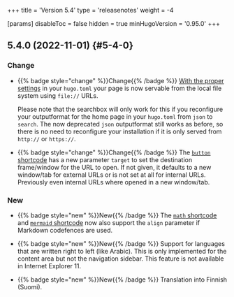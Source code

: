 +++
title = 'Version 5.4'
type = 'releasenotes'
weight = -4

[params]
  disableToc = false
  hidden = true
  minHugoVersion = '0.95.0'
+++

## 5.4.0 (2022-11-01) {#5-4-0}

### Change

- {{% badge style="change" %}}Change{{% /badge %}} [With the proper settings](configuration/sitemanagement/deployment) in your `hugo.toml` your page is now servable from the local file system using `file://` URLs.

  Please note that the searchbox will only work for this if you reconfigure your outputformat for the home page in your `hugo.toml` from `json` to `search`. The now deprecated `json` outputformat still works as before, so there is no need to reconfigure your installation if it is only served from `http://` or `https://`.

- {{% badge style="change" %}}Change{{% /badge %}} The [`button` shortcode](shortcodes/button) has a new parameter `target` to set the destination frame/window for the URL to open. If not given, it defaults to a new window/tab for external URLs or is not set at all for internal URLs. Previously even internal URLs where opened in a new window/tab.

### New

- {{% badge style="new" %}}New{{% /badge %}} The [`math` shortcode](shortcodes/math) and [`mermaid` shortcode](shortcodes/mermaid) now also support the `align` parameter if Markdown codefences are used.

- {{% badge style="new" %}}New{{% /badge %}} Support for languages that are written right to left (like Arabic). This is only implemented for the content area but not the navigation sidebar. This feature is not available in Internet Explorer 11.

- {{% badge style="new" %}}New{{% /badge %}} Translation into Finnish (Suomi).
